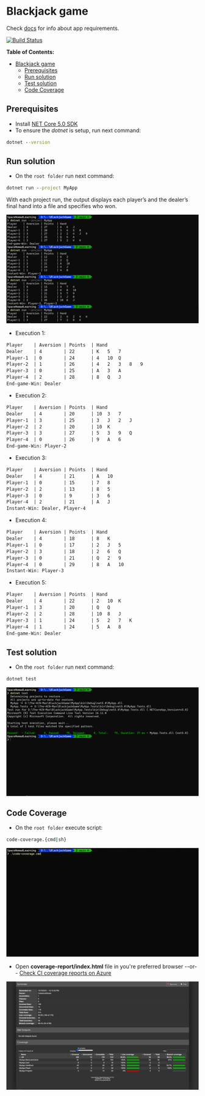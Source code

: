 # Blackjack game

Check [docs](./docs/Simplified-Blackjack.md) for info about app requirements.

[![Build Status](https://dev.azure.com/SpaceNomadLearning/BlackJackGame/_apis/build/status/SpaceNomadLearning.BlackjackGame?branchName=main)](https://dev.azure.com/SpaceNomadLearning/BlackJackGame/_build/latest?definitionId=4&branchName=main)

**Table of Contents:**
- [Blackjack game](#blackjack-game)
  - [Prerequisites](#prerequisites)
  - [Run solution](#run-solution)
  - [Test solution](#test-solution)
  - [Code Coverage](#code-coverage)

## Prerequisites

* Install [NET Core 5.0 SDK](https://dotnet.microsoft.com/download/dotnet/5.0)
* To ensure the *dotnet* is setup, run next command:

```cmd
dotnet --version
```

## Run solution

* On the `root folder` run next command:

```cmd
dotnet run --project MyApp
```

With each project run, the output displays each player’s and the dealer’s final
hand into a file and specifies who won.

![App Runs](./docs/app-run-examples.png)

* Execution 1:

```txt
Player    | Aversion | Points  | Hand
Dealer    | 4        | 22      | K   5   7
Player-1  | 0        | 24      | 4   10  Q
Player-2  | 1        | 26      | 4   2   3   8   9
Player-3  | 0        | 25      | A   3   A
Player-4  | 2        | 28      | 8   Q   J
End-game-Win: Dealer
```

* Execution 2:

```txt
Player    | Aversion | Points  | Hand
Dealer    | 4        | 20      | 10  3   7
Player-1  | 3        | 25      | 3   J   2   J
Player-2  | 2        | 20      | 10  K
Player-3  | 3        | 27      | 5   3   9   Q
Player-4  | 0        | 26      | 9   A   6
End-game-Win: Player-2
```
* Execution 3:

```txt
Player    | Aversion | Points  | Hand
Dealer    | 4        | 21      | A   10
Player-1  | 0        | 15      | 7   8
Player-2  | 2        | 13      | 8   5
Player-3  | 0        | 9       | 3   6
Player-4  | 2        | 21      | A   J
Instant-Win: Dealer, Player-4
```
* Execution 4:

```txt
Player    | Aversion | Points  | Hand
Dealer    | 4        | 18      | 8   K
Player-1  | 0        | 17      | 2   J   5
Player-2  | 3        | 18      | 2   6   Q
Player-3  | 0        | 21      | Q   2   9
Player-4  | 0        | 29      | 8   A   10
Instant-Win: Player-3
```
* Execution 5:

```txt
Player    | Aversion | Points  | Hand
Dealer    | 4        | 22      | 2   10  K
Player-1  | 3        | 20      | Q   Q
Player-2  | 2        | 28      | 10  8   J
Player-3  | 1        | 24      | 5   2   7   K
Player-4  | 1        | 24      | 5   A   8
End-game-Win: Dealer
```

## Test solution

* On the `root folder` run next command:

```cmd
dotnet test
```

![App-Tests execution](./docs/app-run-tests.png)

## Code Coverage

* On the `root folder` execute script:

```cmd
code-coverage.{cmd|sh}
```

![App-Code-Coverage execution](./docs/app-run-code-coverage.gif)

* Open **coverage-report/index.html** file in you're preferred browser --or--
  [Check CI coverage reports on Azure][CI-coverage]

![App-Code-Coverage HTML](./docs/app-code-coverage-report.png)

<!-- Links: -->
[CI-coverage]: https://dev.azure.com/SpaceNomadLearning/BlackJackGame/_build/results?buildId=273&view=codecoverage-tab
